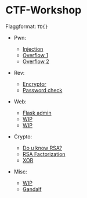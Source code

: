 # CTF-Workshop

Flaggformat: `TD{}`

- Pwn:
  - [Injection](pwn/injection)
  - [Overflow 1](pwn/overflow1)
  - [Overflow 2](pwn/overflow2)

- Rev:
  - [Encryptor](rev/encryptor)
  - [Password check](https://github.com/Loevland/ctf-workshop/issues/12)

- Web:
  - [Flask admin](web/flask_admin)
  - [WIP](https://github.com/Loevland/ctf-workshop/issues/6)
  - [WIP](https://github.com/Loevland/ctf-workshop/issues/5)

- Crypto:
  - [Do u know RSA?](crypto/do_u_know_rsa)
  - [RSA Factorization](https://github.com/Loevland/ctf-workshop/issues/9)
  - [XOR](https://github.com/Loevland/ctf-workshop/issues/10)
 
- Misc:
  - [WIP](https://github.com/Loevland/ctf-workshop/issues/7)
  - [Gandalf](misc/gandalf)
